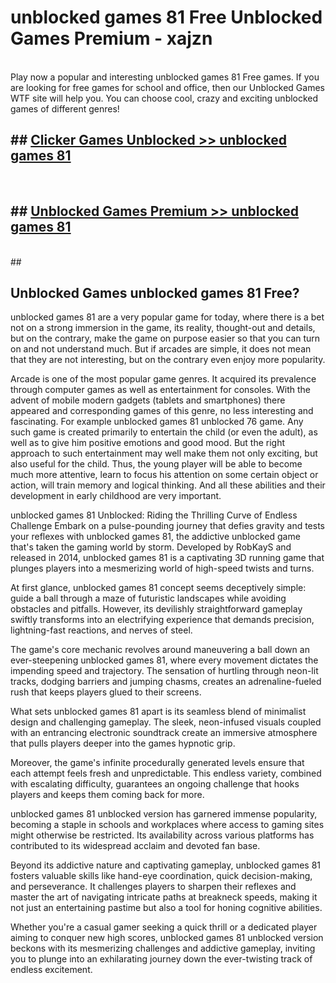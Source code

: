 # unblocked games 81 Free Unblocked Games Premium - xajzn <br>
<br>
Play now a popular and interesting unblocked games 81 Free games. If you are looking for free games for school and office, then our Unblocked Games WTF site will help you. You can choose cool, crazy and exciting unblocked games of different genres!


## ##  [Clicker Games Unblocked >> unblocked games 81](http://freeplayer.one?title=unblocked_games_81&ref=M1)
  <br>

##  ## [Unblocked Games Premium >> unblocked games 81](http://freeplayer.one?title=unblocked_games_81&ref=M1)
  <br>
  ##



## Unblocked Games unblocked games 81 Free?

unblocked games 81 are a very popular game for today, where there is a bet not on a strong immersion in the game, its reality, thought-out and details, but on the contrary, make the game on purpose easier so that you can turn on and not understand much. But if arcades are simple, it does not mean that they are not interesting, but on the contrary even enjoy more popularity.

Arcade is one of the most popular game genres. It acquired its prevalence through computer games as well as entertainment for consoles. With the advent of mobile modern gadgets (tablets and smartphones) there appeared and corresponding games of this genre, no less interesting and fascinating. For example unblocked games 81 unblocked 76 game. Any such game is created primarily to entertain the child (or even the adult), as well as to give him positive emotions and good mood. But the right approach to such entertainment may well make them not only exciting, but also useful for the child. Thus, the young player will be able to become much more attentive, learn to focus his attention on some certain object or action, will train memory and logical thinking. And all these abilities and their development in early childhood are very important.

unblocked games 81 Unblocked: Riding the Thrilling Curve of Endless Challenge
Embark on a pulse-pounding journey that defies gravity and tests your reflexes with unblocked games 81, the addictive unblocked game that's taken the gaming world by storm. Developed by RobKayS and released in 2014, unblocked games 81 is a captivating 3D running game that plunges players into a mesmerizing world of high-speed twists and turns.

At first glance, unblocked games 81 concept seems deceptively simple: guide a ball through a maze of futuristic landscapes while avoiding obstacles and pitfalls. However, its devilishly straightforward gameplay swiftly transforms into an electrifying experience that demands precision, lightning-fast reactions, and nerves of steel.

The game's core mechanic revolves around maneuvering a ball down an ever-steepening unblocked games 81, where every movement dictates the impending speed and trajectory. The sensation of hurtling through neon-lit tracks, dodging barriers and jumping chasms, creates an adrenaline-fueled rush that keeps players glued to their screens.

What sets unblocked games 81 apart is its seamless blend of minimalist design and challenging gameplay. The sleek, neon-infused visuals coupled with an entrancing electronic soundtrack create an immersive atmosphere that pulls players deeper into the games hypnotic grip.

Moreover, the game's infinite procedurally generated levels ensure that each attempt feels fresh and unpredictable. This endless variety, combined with escalating difficulty, guarantees an ongoing challenge that hooks players and keeps them coming back for more.

unblocked games 81 unblocked version has garnered immense popularity, becoming a staple in schools and workplaces where access to gaming sites might otherwise be restricted. Its availability across various platforms has contributed to its widespread acclaim and devoted fan base.

Beyond its addictive nature and captivating gameplay, unblocked games 81 fosters valuable skills like hand-eye coordination, quick decision-making, and perseverance. It challenges players to sharpen their reflexes and master the art of navigating intricate paths at breakneck speeds, making it not just an entertaining pastime but also a tool for honing cognitive abilities.

Whether you're a casual gamer seeking a quick thrill or a dedicated player aiming to conquer new high scores, unblocked games 81 unblocked version beckons with its mesmerizing challenges and addictive gameplay, inviting you to plunge into an exhilarating journey down the ever-twisting track of endless excitement.